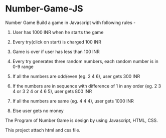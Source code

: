 # Number-Game-JS
Number Game
Build a game in Javascript with following rules -

   1. User has 1000 INR when he starts the game
   
   2. Every try(click on start) is charged 100 INR
   
   3. Game is over if user has less than 100 INR
   
   4. Every try generates three random numbers, each random number is in 0-9 range
   
   5. If all the numbers are odd/even (eg. 2 4 6), user gets 300 INR
   
   6. If the numbers are in sequence with difference of 1 in any order (eg. 2 3 4 or 3 2 4 or 4 6 5), user gets 800 INR
   
   7. If all the numbers are same (eg. 4 4 4), user gets 1000 INR
   
   8. Else user gets no money
   
 The Program of Number Game is design by using Javascript, HTML, CSS.
 
 This project attach html and css file.
